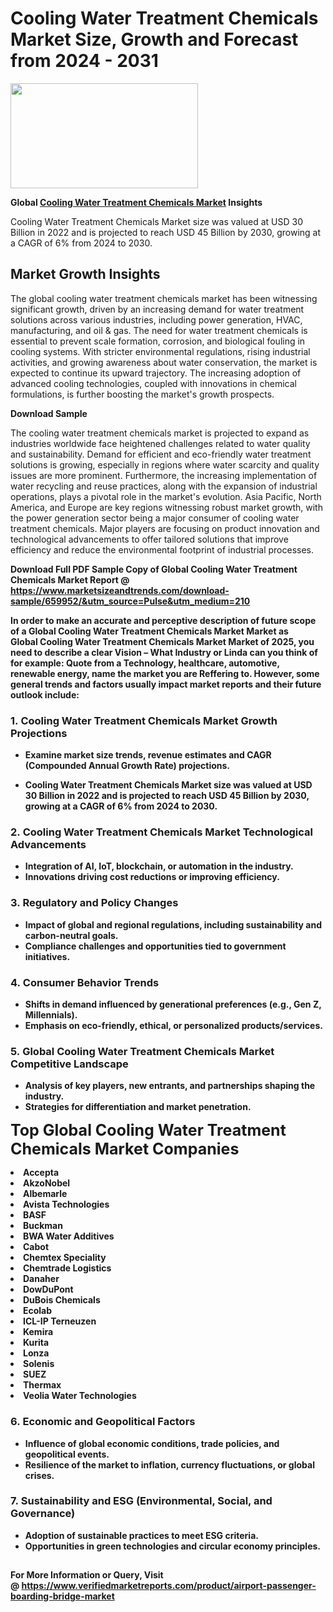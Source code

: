 <H1>Cooling Water Treatment Chemicals Market Size, Growth and Forecast from 2024 - 2031</H1><img class="aligncenter size-medium wp-image-584254" src="https://thirdeyenews.in/wp-content/uploads/2024/09/Global-Market-Research-300x168.jpeg" alt="" width="300" height="168" /><p><strong>Global&nbsp;<a href="https://www.marketsizeandtrends.com/download-sample/659952/&amp;utm_source=Pulse&amp;utm_medium=210">Cooling Water Treatment Chemicals Market</a> Insights</strong></p><p>Cooling Water Treatment Chemicals Market size was valued at USD 30 Billion in 2022 and is projected to reach USD 45 Billion by 2030, growing at a CAGR of 6% from 2024 to 2030.</p><p><h2>Market Growth Insights</h2> <p>The global cooling water treatment chemicals market has been witnessing significant growth, driven by an increasing demand for water treatment solutions across various industries, including power generation, HVAC, manufacturing, and oil & gas. The need for water treatment chemicals is essential to prevent scale formation, corrosion, and biological fouling in cooling systems. With stricter environmental regulations, rising industrial activities, and growing awareness about water conservation, the market is expected to continue its upward trajectory. The increasing adoption of advanced cooling technologies, coupled with innovations in chemical formulations, is further boosting the market's growth prospects.</p> <p><strong>Download Sample</strong></p> <p>The cooling water treatment chemicals market is projected to expand as industries worldwide face heightened challenges related to water quality and sustainability. Demand for efficient and eco-friendly water treatment solutions is growing, especially in regions where water scarcity and quality issues are more prominent. Furthermore, the increasing implementation of water recycling and reuse practices, along with the expansion of industrial operations, plays a pivotal role in the market's evolution. Asia Pacific, North America, and Europe are key regions witnessing robust market growth, with the power generation sector being a major consumer of cooling water treatment chemicals. Major players are focusing on product innovation and technological advancements to offer tailored solutions that improve efficiency and reduce the environmental footprint of industrial processes. <p><strong></p><p><span class=""><strong>Download Full PDF Sample Copy of Global Cooling Water Treatment Chemicals Market Report</strong> @ <a href="https://www.marketsizeandtrends.com/download-sample/659952/&amp;utm_source=Pulse&amp;utm_medium=210" target="_blank">https://www.marketsizeandtrends.com/download-sample/659952/&amp;utm_source=Pulse&amp;utm_medium=210</a></span></p><p>In order to make an accurate and perceptive description of future scope of a Global&nbsp;Cooling Water Treatment Chemicals Market Market as Global&nbsp;Cooling Water Treatment Chemicals Market Market of 2025, you need to describe a clear Vision &ndash; What Industry or Linda can you think of for example: Quote from a Technology, healthcare, automotive, renewable energy, name the market you are Reffering to. However, some general trends and factors usually impact market reports and their future outlook include:</p><h3>1.&nbsp;<strong>Cooling Water Treatment Chemicals Market Growth Projections</strong></h3><ul><li>Examine market size trends, revenue estimates and CAGR (Compounded Annual Growth Rate) projections.</li><li><p>Cooling Water Treatment Chemicals Market size was valued at USD 30 Billion in 2022 and is projected to reach USD 45 Billion by 2030, growing at a CAGR of 6% from 2024 to 2030.</p></li></ul><h3>2.&nbsp;<strong>Cooling Water Treatment Chemicals Market Technological Advancements</strong></h3><ul><li>Integration of AI, IoT, blockchain, or automation in the industry.</li><li>Innovations driving cost reductions or improving efficiency.</li></ul><h3>3.&nbsp;<strong>Regulatory and Policy Changes</strong></h3><ul><li>Impact of global and regional regulations, including sustainability and carbon-neutral goals.</li><li>Compliance challenges and opportunities tied to government initiatives.</li></ul><h3>4.&nbsp;<strong>Consumer Behavior Trends</strong></h3><ul><li>Shifts in demand influenced by generational preferences (e.g., Gen Z, Millennials).</li><li>Emphasis on eco-friendly, ethical, or personalized products/services.</li></ul><h3>5.&nbsp;<strong>Global Cooling Water Treatment Chemicals Market Competitive Landscape</strong></h3><ul><li>Analysis of key players, new entrants, and partnerships shaping the industry.</li><li>Strategies for differentiation and market penetration.</li></ul><p data-pm-slice="1 1 []"><span style="color: inherit; font-family: inherit; font-size: 25px;">Top Global Cooling Water Treatment Chemicals Market Companies</span></p><div class="" data-test-id=""><p><li>Accepta</li><li> AkzoNobel</li><li> Albemarle</li><li> Avista Technologies</li><li> BASF</li><li> Buckman</li><li> BWA Water Additives</li><li> Cabot</li><li> Chemtex Speciality</li><li> Chemtrade Logistics</li><li> Danaher</li><li> DowDuPont</li><li> DuBois Chemicals</li><li> Ecolab</li><li> ICL-IP Terneuzen</li><li> Kemira</li><li> Kurita</li><li> Lonza</li><li> Solenis</li><li> SUEZ</li><li> Thermax</li><li> Veolia Water Technologies</li></p></div><h3>6.&nbsp;<strong>Economic and Geopolitical Factors</strong></h3><ul><li>Influence of global economic conditions, trade policies, and geopolitical events.</li><li>Resilience of the market to inflation, currency fluctuations, or global crises.</li></ul><h3>7.&nbsp;<strong>Sustainability and ESG (Environmental, Social, and Governance)</strong></h3><ul><li>Adoption of sustainable practices to meet ESG criteria.</li><li>Opportunities in green technologies and circular economy principles.</li></ul><h2><strong style="font-size: 14px;">For More Information or Query, Visit @&nbsp;</strong><a style="background-color: #ffffff; font-size: 14px;" href="https://www.marketsizeandtrends.com/report/cooling-water-treatment-chemicals-market/" target="_blank">https://www.verifiedmarketreports.com/product/airport-passenger-boarding-bridge-market</a></h2>
